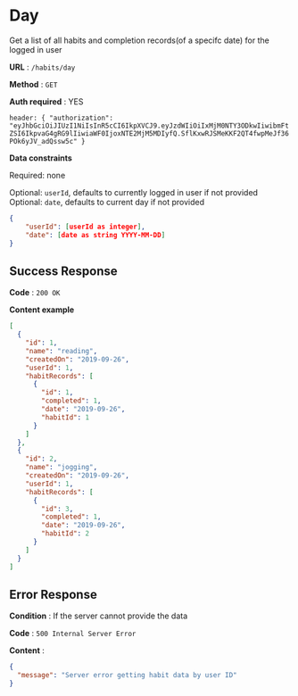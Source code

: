 # Day

Get a list of all habits and completion records(of a specifc date) for the logged in user

**URL** : `/habits/day`

**Method** : `GET`

**Auth required** : YES

`header: {
  "authorization": "eyJhbGciOiJIUzI1NiIsInR5cCI6IkpXVCJ9.eyJzdWIiOiIxMjM0NTY3ODkwIiwibmFtZSI6IkpvaG4gRG9lIiwiaWF0IjoxNTE2MjM5MDIyfQ.SflKxwRJSMeKKF2QT4fwpMeJf36POk6yJV_adQssw5c"
}`

**Data constraints**

Required: none

Optional: `userId`, defaults to currently logged in user if not provided
Optional: `date`, defaults to current day if not provided

```json
{
    "userId": [userId as integer],
    "date": [date as string YYYY-MM-DD]
}
```

## Success Response

**Code** : `200 OK`

**Content example**

```json
[
  {
    "id": 1,
    "name": "reading",
    "createdOn": "2019-09-26",
    "userId": 1,
    "habitRecords": [
      {
        "id": 1,
        "completed": 1,
        "date": "2019-09-26",
        "habitId": 1
      }
    ]
  },
  {
    "id": 2,
    "name": "jogging",
    "createdOn": "2019-09-26",
    "userId": 1,
    "habitRecords": [
      {
        "id": 3,
        "completed": 1,
        "date": "2019-09-26",
        "habitId": 2
      }
    ]
  }
]
```

## Error Response

**Condition** : If the server cannot provide the data

**Code** : `500 Internal Server Error`

**Content** :

```json
{
  "message": "Server error getting habit data by user ID"
}
```
